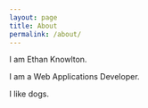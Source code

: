 ```yaml
---
layout: page
title: About
permalink: /about/
---
```


I am Ethan Knowlton.

I am a Web Applications Developer.

I like dogs.
